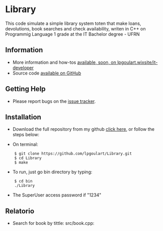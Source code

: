 # Library

This code simulate a simple library system toten that make loans, devolutions, book searches and check availability, writen in C++ on Programmig Language 1 grade at the IT Bachelor degree - UFRN

## Information

* More information and how-tos [available, soon, on lpgoulart.wixsite/it-developer](https://lpgoulart.wixsite.com/it-developer)
* Source code [available on GitHub](https://github.com/lpgoulart/Library)

## Getting Help

* Please report bugs on the [issue tracker](https://github.com/lpgoulart/Library/issues).

## Installation

* Download the full repository from my github [click here](https://github.com/lpgoulart/Library), or follow the steps below:

* On terminal:

```
	$ git clone https://github.com/lpgoulart/Library.git
	$ cd Library
	$ make

```

* To run, just go bin directory by typing:

```
	$ cd bin
	./Library

```

* The SuperUser access password if "1234"

## Relatorio

* Search for book by tittle: src/book.cpp: